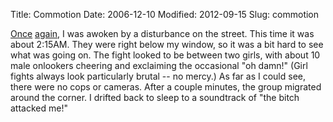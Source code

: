Title: Commotion
Date: 2006-12-10
Modified: 2012-09-15
Slug: commotion

<a href="http://www.pig-monkey.com/2006/10/11/always-have-a-camera-ready/">Once</a> <a href="http://www.pig-monkey.com/2006/11/20/it-seems-to-be-a-trend/">again</a>, I was awoken by a disturbance on the street. This time it was about 2:15AM. They were right below my window, so it was a bit hard to see what was going on. The fight looked to be between two girls, with about 10 male onlookers cheering and exclaiming the occasional "oh damn!" (Girl fights always look particularly brutal -- no mercy.) As far as I could see, there were no cops or cameras. After a couple minutes, the group migrated around the corner. I drifted back to sleep to a soundtrack of "the bitch attacked me!"
